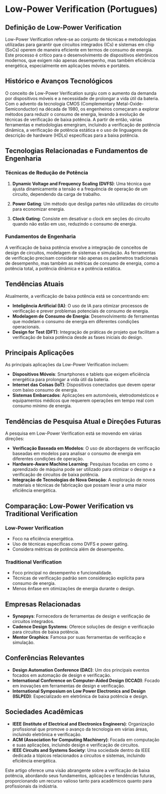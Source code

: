 # Low-Power Verification (Portugues)

## Definição de Low-Power Verification

Low-Power Verification refere-se ao conjunto de técnicas e metodologias utilizadas para garantir que circuitos integrados (ICs) e sistemas em chip (SoCs) operem de maneira eficiente em termos de consumo de energia. Este processo é crítico para o desenvolvimento de dispositivos eletrônicos modernos, que exigem não apenas desempenho, mas também eficiência energética, especialmente em aplicações móveis e portáteis.

## Histórico e Avanços Tecnológicos

O conceito de Low-Power Verification surgiu com o aumento da demanda por dispositivos móveis e a necessidade de prolongar a vida útil da bateria. Com o advento da tecnologia CMOS (Complementary Metal-Oxide-Semiconductor) na década de 1980, os engenheiros começaram a explorar métodos para reduzir o consumo de energia, levando à evolução de técnicas de verificação de baixa potência. A partir de então, várias ferramentas e metodologias emergiram, incluindo a verificação de potência dinâmica, a verificação de potência estática e o uso de linguagens de descrição de hardware (HDLs) específicas para a baixa potência.

## Tecnologias Relacionadas e Fundamentos de Engenharia

### Técnicas de Redução de Potência

1. **Dynamic Voltage and Frequency Scaling (DVFS)**: Uma técnica que ajusta dinamicamente a tensão e a frequência de operação de um circuito, dependendo da carga de trabalho.
   
2. **Power Gating**: Um método que desliga partes não utilizadas do circuito para economizar energia.

3. **Clock Gating**: Consiste em desativar o clock em seções do circuito quando não estão em uso, reduzindo o consumo de energia.

### Fundamentos de Engenharia

A verificação de baixa potência envolve a integração de conceitos de design de circuitos, modelagem de sistemas e simulação. As ferramentas de verificação precisam considerar não apenas os parâmetros tradicionais de desempenho, mas também as métricas de consumo de energia, como a potência total, a potência dinâmica e a potência estática.

## Tendências Atuais

Atualmente, a verificação de baixa potência está se concentrando em:

- **Inteligência Artificial (IA)**: O uso de IA para otimizar processos de verificação e prever problemas potenciais de consumo de energia.
- **Modelagem de Consumo de Energia**: Desenvolvimento de ferramentas que modelam o consumo de energia em diferentes condições operacionais.
- **Design for Test (DFT)**: Integração de práticas de projeto que facilitam a verificação de baixa potência desde as fases iniciais do design.

## Principais Aplicações

As principais aplicações da Low-Power Verification incluem:

- **Dispositivos Móveis**: Smartphones e tablets que exigem eficiência energética para prolongar a vida útil da bateria.
- **Internet das Coisas (IoT)**: Dispositivos conectados que devem operar com baixo consumo de energia.
- **Sistemas Embarcados**: Aplicações em automóveis, eletrodomésticos e equipamentos médicos que requerem operações em tempo real com consumo mínimo de energia.

## Tendências de Pesquisa Atual e Direções Futuras

A pesquisa em Low-Power Verification está se movendo em várias direções:

- **Verificação Baseada em Modelos**: O uso de abordagens de verificação baseadas em modelos para analisar o consumo de energia em diferentes condições de operação.
- **Hardware-Aware Machine Learning**: Pesquisas focadas em como o aprendizado de máquina pode ser utilizado para otimizar o design e a verificação de circuitos de baixa potência.
- **Integração de Tecnologias de Nova Geração**: A exploração de novos materiais e técnicas de fabricação que possam levar a uma maior eficiência energética.

## Comparação: Low-Power Verification vs Traditional Verification

### Low-Power Verification

- Foco na eficiência energética.
- Uso de técnicas específicas como DVFS e power gating.
- Considera métricas de potência além de desempenho.

### Traditional Verification

- Foco principal no desempenho e funcionalidade.
- Técnicas de verificação padrão sem consideração explícita para consumo de energia.
- Menos ênfase em otimizações de energia durante o design.

## Empresas Relacionadas

- **Synopsys**: Fornecedora de ferramentas de design e verificação de circuitos integrados.
- **Cadence Design Systems**: Oferece soluções de design e verificação para circuitos de baixa potência.
- **Mentor Graphics**: Famosa por suas ferramentas de verificação e simulação.

## Conferências Relevantes

- **Design Automation Conference (DAC)**: Um dos principais eventos focados em automação de design e verificação.
- **International Conference on Computer-Aided Design (ICCAD)**: Focado em inovações em ferramentas de design e verificação.
- **International Symposium on Low Power Electronics and Design (ISLPED)**: Especializado em eletrônica de baixa potência e design.

## Sociedades Acadêmicas

- **IEEE (Institute of Electrical and Electronics Engineers)**: Organização profissional que promove o avanço da tecnologia em várias áreas, incluindo eletrônica e verificação.
- **ACM (Association for Computing Machinery)**: Focada em computação e suas aplicações, incluindo design e verificação de circuitos.
- **IEEE Circuits and Systems Society**: Uma sociedade dentro da IEEE dedicada a tópicos relacionados a circuitos e sistemas, incluindo eficiência energética.

Este artigo oferece uma visão abrangente sobre a verificação de baixa potência, abordando seus fundamentos, aplicações e tendências futuras, proporcionando um recurso valioso tanto para acadêmicos quanto para profissionais da indústria.